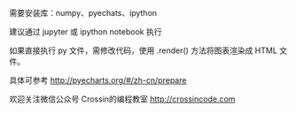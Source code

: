需要安装库：numpy、pyechats、ipython

建议通过 jupyter 或 ipython notebook 执行

如果直接执行 py 文件，需修改代码，使用 .render() 方法将图表渲染成 HTML 文件。

具体可参考 http://pyecharts.org/#/zh-cn/prepare


欢迎关注微信公众号 Crossin的编程教室
http://crossincode.com
